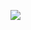 <!--@startuml

skinparam ActivityStartColor White
skinparam ActivityEndColor Red
skinparam ActivityStartBorderColor Black

skinparam note {
    BorderColor black
    BackgroundColor white
}

skinparam activity {
    BorderColor black
    BackgroundColor #ADD8DB
    EndColor black
    
}

skinparam activityDiamond {
    BorderColor black
    BackgroundColor #ADD8DB
}

start
-[#black]->
:Parse and Validate Command;
note right
  Slackbot
end note
-[#black]->
if (Valid?) then (no)
    -[#black]->
    :Send error message;
    -[#black]->
    end
else (yes)
    -[#black]->
    partition Deploy {
        note left
            Helm v3 Tillerless
        end note
        :Checkout repo;
        -[#black]->
        note right
            Github
        end note
        :Decrypt secrets;
        -[#black]->
        note right
            Sops
        end note
        :Deploy Umbrella Charts;
        -[#black]->
        note right
            Process Manager
            Hub Next
        end note
        
}
:Send response;
-[#black]->
end
partition "Cron Job Delete" {
    start
    -[#black]->
    note right
        Every 30 seconds
    end note
    :Check if any release exceeds time to live;
    -[#black]->
    :Delete outdated releases;
    -[#black]->
    end
}

endif

@enduml-->
![](https://plantuml.signavio.com/png/UDgSKqrhsq0KlE-lU2GNvn0ev59iQ8cjq59e2NK_3gM7bNPiBLxj4s-VtPZY_ruanRBToe5wRtuxdfcTUJ9fvMDjnLPqNwZVUDtErOhEEB3Gzz8h1Y0FqNM0pt3d6AOi3jB1fi4MAtE4ZAoWtuQ8w1YNjxXsQelLKdYz5_hLEjaTSzXdjV_YkRxFijVPjBthNt603ojatbOStKL23M4JXxdzSTsYVzw-CUD7AmbaewDlDdXd5JJZghBHJKoRZVXbgOPetlmbPpM8hatjXCSlQDGIlBqXBH5f5FccjNECQdwFvmq1H5YeGafsYSaW4D4PX0GQRP66kMehwjLpf0nru7q1pMcz1ooqdpJdFK95cplwuaE01AJKN_VFsW_6inB5YjTAWfed_Vnl4xtQFgd3UUUrNESlI6GeP5ih9HG2JHU9pBbEBqgqoNojSa48bcQbbGkL7eKBf4GVRRHBo6cowvm-uKdFEp4xqtKlI3N7XCd91ZLr7_gycWb7-i0vPGXGN3rNsstmaEy1pmyRo9RkNZNnSdJ9_EEhwvZyWcpSaY309X2U2i0bKb-1b2dupPaT7NVkYDVQV3fkJv7Eh_JED4_r2sF-1000___-2dBQ)